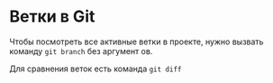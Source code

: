 # Ветки в Git

Чтобы посмотреть все активные ветки в проекте, нужно вызвать команду `git branch` без аргумент
ов.

Для сравнения веток есть команда `git diff`
